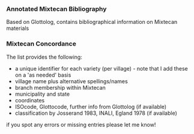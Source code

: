 

### Annotated Mixtecan Bibliography
Based on Glottolog, contains bibliographical information on Mixtecan materials


### Mixtecan Concordance
The list provides the following:
* a unique identifier for each variety (per village) - note that I add these on a 'as needed' basis
* village name plus alternative spellings/names
* branch membership within Mixtecan
* municipality and state
* coordinates
* ISOcode, Glottocode, further info from Glottolog (if available)
* classification by Josserand 1983, INALI, Egland 1978 (if available)

if you spot any errors or missing entries please let me know!
